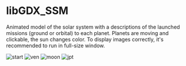 # libGDX_SSM

Animated model of the solar system with a descriptions of the launched missions (ground or orbital) to each planet. Planets are moving and clickable, the sun changes color. To display images correctly, it's recommended to run in full-size window.

![start](https://user-images.githubusercontent.com/36374796/71084774-10015800-21a7-11ea-95c9-a7fde59504fd.jpg)
![ven](https://user-images.githubusercontent.com/36374796/71084776-10015800-21a7-11ea-987f-ab7a8d5ff56d.jpg)
![moon](https://user-images.githubusercontent.com/36374796/71084775-10015800-21a7-11ea-9352-f8e74a032131.jpg)
![jpt](https://user-images.githubusercontent.com/36374796/71084777-10015800-21a7-11ea-9ccd-a6d530447a14.jpg)
